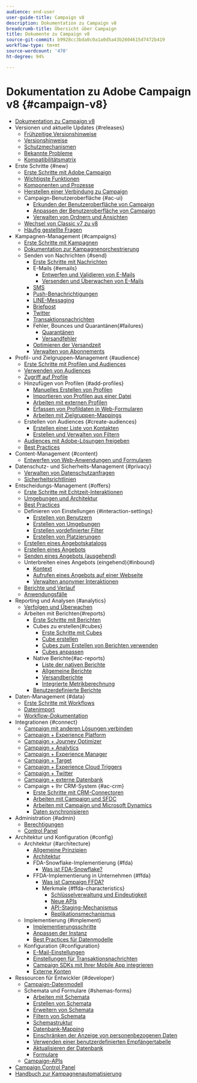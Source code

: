 ```yaml
---
audience: end-user
user-guide-title: Campaign v8
description: Dokumentation zu Campaign v8
breadcrumb-title: Übersicht über Campaign
title: Dokumente zu Campaign v8
source-git-commit: b9928cc3bda0c0a1a0d5a43b2604615d7472b419
workflow-type: tm+mt
source-wordcount: '470'
ht-degree: 94%

---
```



# Dokumentation zu Adobe Campaign v8 {#campaign-v8}

+ [Dokumentation zu Campaign v8](campaign-home.md)
+ Versionen und aktuelle Updates {#releases}
   + [Frühzeitige Versionshinweise](start/e-release-notes.md)
   + [Versionshinweise](start/release-notes.md)
   + [Schutzmechanismen](start/ac-guardrails.md)
   + [Bekannte Probleme](start/known-issues.md)
   + [Kompatibilitätsmatrix](start/compatibility-matrix.md)
+ Erste Schritte {#new}
   + [Erste Schritte mit Adobe Campaign](start/get-started.md)
   + [Wichtigste Funktionen](start/whats-new.md)
   + [Komponenten und Prozesse](start/ac-components.md)
   + [Herstellen einer Verbindung zu Campaign](start/connect.md)
   + Campaign-Benutzeroberfläche {#ac-ui}
      + [Erkunden der Benutzeroberfläche von Campaign](start/campaign-ui.md)
      + [Anpassen der Benutzeroberfläche von Campaign](start/customize-ui.md)
      + [Verwalten von Ordnern und Ansichten](audiences/folders-and-views.md)
   + [Wechsel von Classic v7 zu v8](start/v7-to-v8.md)
   + [Häufig gestellte Fragen](start/campaign-faq.md)
+ Kampagnen-Management {#campaigns}
   + [Erste Schritte mit Kampagnen](start/campaigns.md)
   + [Dokumentation zur Kampagnenorchestrierung](https://experienceleague.adobe.com/docs/campaign/automation/campaign-orchestration/set-up-campaigns.html?lang=de)
   + Senden von Nachrichten {#send}
      + [Erste Schritte mit Nachrichten](start/create-message.md)
      + E-Mails {#emails}
         + [Entwerfen und Validieren von E-Mails](send/email.md)
         + [Versenden und Überwachen von E-Mails](send/send.md)
      + [SMS](send/sms.md)
      + [Push-Benachrichtigungen ](send/push.md)
      + [LINE-Messaging](send/line.md)
      + [Briefpost](send/direct-mail.md)
      + [Twitter](send/twitter.md)
      + [Transaktionsnachrichten](send/transactional.md)
      + Fehler, Bounces und Quarantänen{#failures}
         + [Quarantänen](send/quarantines.md)
         + [Versandfehler](send/delivery-failures.md)
      + [Optimieren der Versandzeit](send/predictive.md)
      + [Verwalten von Abonnements](start/subscriptions.md)
+ Profil- und Zielgruppen-Management {#audience}
   + [Erste Schritte mit Profilen und Audiences](audiences/gs-audiences.md)
   + [Verwenden von Audiences](start/audiences.md)
   + [Zugriff auf Profile](audiences/view-profiles.md)
   + Hinzufügen von Profilen {#add-profiles}
      + [Manuelles Erstellen von Profilen](audiences/create-profiles.md)
      + [Importieren von Profilen aus einer Datei](audiences/import-profiles.md)
      + [Arbeiten mit externen Profilen](audiences/external-profiles.md)
      + [Erfassen von Profildaten in Web-Formularen](audiences/collect-profiles.md)
      + [Arbeiten mit Zielgruppen-Mappings](audiences/target-mappings.md)
   + Erstellen von Audiences {#create-audiences}
      + [Erstellen einer Liste von Kontakten](audiences/create-audiences.md)
      + [Erstellen und Verwalten von Filtern](audiences/create-filters.md)
   + [Audiences mit Adobe-Lösungen freigeben](start/shared-audiences.md)
   + [Best Practices](audiences/audiences-best-practices.md)
+ Content-Management {#content}
   + [Entwerfen von Web-Anwendungen und Formularen](dev/webapps.md)
+ Datenschutz- und Sicherheits-Management {#privacy}
   + [Verwalten von Datenschutzanfragen](start/privacy.md)
   + [Sicherheitsrichtlinien](config/security.md)
+ Entscheidungs-Management {#offers}
   + [Erste Schritte mit Echtzeit-Interaktionen](interaction/interaction.md)
   + [Umgebungen und Architektur](interaction/interaction-architecture.md)
   + [Best Practices](interaction/interaction-best-practices.md)
   + Definieren von Einstellungen {#interaction-settings}
      + [Erstellen von Benutzern](interaction/interaction-operators.md)
      + [Erstellen von Umgebungen](interaction/interaction-env.md)
      + [Erstellen vordefinierter Filter](interaction/interaction-predefined-filters.md)
      + [Erstellen von Platzierungen](interaction/interaction-offer-spaces.md)
   + [Erstellen eines Angebotskatalogs](interaction/interaction-offer-catalog.md)
   + [Erstellen eines Angebots](interaction/interaction-offer.md)
   + [Senden eines Angebots    (ausgehend)](interaction/interaction-send-offers.md)
   + Unterbreiten eines Angebots (eingehend){#inbound}
      + [Kontext](interaction/interaction-present-offers.md)
      + [Aufrufen eines Angebots auf einer Webseite](interaction/interaction-integration.md)
      + [Verwalten anonymer Interaktionen](interaction/anonymous-interactions.md)
   + [Berichte und Verlauf](interaction/interaction-tracking.md)
   + [Anwendungsfälle](interaction/interaction-use-cases.md)
+ Reporting und Analysen {#analytics}
   + [Verfolgen und Überwachen](start/tracking.md)
   + Arbeiten mit Berichten{#reports}
      + [Erste Schritte mit Berichten](reporting/gs-reporting.md)
      + Cubes zu erstellen{#cubes}
         + [Erste Schritte mit Cubes](reporting/gs-cubes.md)
         + [Cube erstellen](reporting/cube-indicators.md)
         + [Cubes zum Erstellen von Berichten verwenden](reporting/cube-tables.md)
         + [Cubes anpassen](reporting/cube-best-practices.md)
      + Native Berichte{#ac-reports}
         + [Liste der nativen Berichte](reporting/built-in-reports.md)
         + [Allgemeine Berichte](reporting/global-reports.md)
         + [Versandberichte](reporting/delivery-reports.md)
         + [Integrierte Metrikberechnung](reporting/metrics-calculation.md)
      + [Benutzerdefinierte Berichte](reporting/custom-reports.md)
+ Daten-Management {#data}
   + [Erste Schritte mit Workflows](config/workflows.md)
   + [Datenimport](start/import.md)
   + [Workflow-Dokumentation](https://experienceleague.adobe.com/docs/campaign/automation/workflows/introduction/about-workflows.html?lang=de)
+ Integrationen {#connect}
   + [Campaign mit anderen Lösungen verbinden](connect/integration.md)
   + [Campaign + Experience Platform](connect/ac-aep.md)
   + [Campaign + Journey Optimizer](connect/ac-ajo.md)
   + [Campaign + Analytics](connect/ac-aa.md)
   + [Campaign + Experience Manager](connect/ac-aem.md)
   + [Campaign + Target](connect/ac-at.md)
   + [Campaign + Experience Cloud Triggers](connect/ac-triggers.md)
   + [Campaign + Twitter](connect/ac-tw.md)
   + [Campaign + externe Datenbank](connect/fda.md)
   + Campaign + Ihr CRM-System   {#ac-crm}
      + [Erste Schritte mit CRM-Connectoren](connect/crm.md)
      + [Arbeiten mit Campaign und SFDC](connect/ac-sfdc.md)
      + [Arbeiten mit Campaign und Microsoft Dynamics](connect/ac-ms-dyn.md)
      + [Daten synchronisieren](connect/crm-data-sync.md)
+ Administration {#admin}
   + [Berechtigungen](start/permissions.md)
   + [Control Panel](config/self-service.md)
+ Architektur und Konfiguration {#config}
   + Architektur {#architecture}
      + [Allgemeine Prinzipien](architecture/general-architecture.md)
      + [Architektur](architecture/architecture.md)
      + FDA-Snowflake-Implementierung {#fda}
         + [Was ist FDA-Snowflake?](architecture/fda-deployment.md)
      + FFDA-Implementierung in Unternehmen {#ffda}
         + [Was ist Campaign FFDA?](architecture/enterprise-deployment.md)
         + Merkmale {#ffda-characteristics}
            + [Schlüsselverwaltung und Eindeutigkeit](architecture/keys.md)
            + [Neue APIs](architecture/new-apis.md)
            + [API-Staging-Mechanismus](architecture/staging.md)
            + [Replikationsmechanismus](architecture/replication.md)
   + Implementierung {#implement}
      + [Implementierungsschritte](start/implement.md)
      + [Anpassen der Instanz](dev/customize.md)
      + [Best Practices für Datenmodelle](dev/datamodel-best-practices.md)
   + Konfiguration {#configuration}
      + [E-Mail-Einstellungen](config/email-settings.md)
      + [Einstellungen für Transaktionsnachrichten](config/transactional-msg-settings.md)
      + [Campaign SDKs mit Ihrer Mobile App integrieren](config/push-config.md)
      + [Externe Konten](config/external-accounts.md)
+ Ressourcen für Entwickler {#developer}
   + [Campaign-Datenmodell](dev/datamodel.md)
   + Schemata und Formulare {#shemas-forms}
      + [Arbeiten mit Schemata](dev/schemas.md)
      + [Erstellen von Schemata](dev/create-schema.md)
      + [Erweitern von Schemata](dev/extend-schema.md)
      + [Filtern von Schemata](dev/filter-schema.md)
      + [Schemastruktur](dev/schema-structure.md)
      + [Datenbank-Mapping](dev/database-mapping.md)
      + [Einschränken der Anzeige von personenbezogenen Daten](dev/restrict-pi-view.md)
      + [Verwenden einer benutzerdefinierten Empfängertabelle](dev/custom-recipient.md)
      + [Aktualisieren der Datenbank](dev/update-database-structure.md)
      + [Formulare](dev/forms.md)
   + [Campaign-APIs](dev/api.md)
+ [Campaign Control Panel](https://experienceleague.adobe.com/docs/control-panel/using/control-panel-home.html?lang=de)
+ [Handbuch zur Kampagnenautomatisierung](https://experienceleague.adobe.com/docs/campaign/automation/home.html?lang=de)

